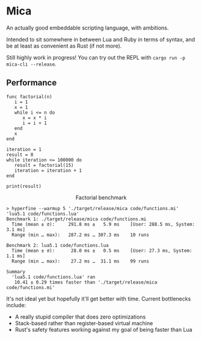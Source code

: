 # Mica

An actually good embeddable scripting language, with ambitions.

Intended to sit somewhere in between Lua and Ruby in terms of syntax, and be at least as convenient
as Rust (if not more).

Still highly work in progress! You can try out the REPL with `cargo run -p mica-cli --release`.

## Performance

```
func factorial(n)
   i = 1
   x = 1
   while i <= n do
      x = x * i
      i = i + 1
   end
   x
end

iteration = 1
result = 0
while iteration <= 100000 do
   result = factorial(15)
   iteration = iteration + 1
end

print(result)
```
<p align="center">Factorial benchmark</p>

```
> hyperfine --warmup 5 './target/release/mica code/functions.mi' 'lua5.1 code/functions.lua'
Benchmark 1: ./target/release/mica code/functions.mi
  Time (mean ± σ):     291.8 ms ±   5.9 ms    [User: 288.5 ms, System: 3.1 ms]
  Range (min … max):   287.2 ms … 307.3 ms    10 runs

Benchmark 2: lua5.1 code/functions.lua
  Time (mean ± σ):      28.0 ms ±   0.5 ms    [User: 27.3 ms, System: 1.1 ms]
  Range (min … max):    27.2 ms …  31.1 ms    99 runs

Summary
  'lua5.1 code/functions.lua' ran
   10.41 ± 0.29 times faster than './target/release/mica code/functions.mi'
```
It's not ideal yet but hopefully it'll get better with time. Current bottlenecks include:
- A really stupid compiler that does zero optimizations
- Stack-based rather than register-based virtual machine
- Rust's safety features working against my goal of being faster than Lua
